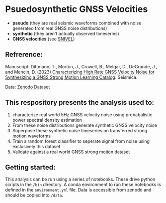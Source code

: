 # Psuedosynthetic GNSS Velocities
* **pseudo** (they are real seismic waveforms combined with noise generated from real GNSS noise distributions) 
* **synthetic** (they aren't actually observed timeseries)
* **GNSS velocities** (see [SNIVEL](https://github.com/crowellbw/SNIVEL))

## Refrerence:
Manuscript: Dittmann, T., Morton, J., Crowell, B., Melgar, D., DeGrande, J., and Mencin, D. (2023) [Characterizing High Rate GNSS Velocity Noise for Synthesizing a GNSS Strong Motion Learning Catalog](https://seismica.library.mcgill.ca/article/view/978). Seismica.

Data: [Zenodo Dataset](https://doi.org/10.5281/zenodo.7909327)

## This respository presents the analysis used to: 
1. characterize real world 5Hz GNSS velocity noise using probabalistic power spectral density estimation
2. From these noise distributions generate synthetic GNSS velocity noise
3. Superpose these synthetic noise timeseries on transferred strong motion waveforms
4. Train a random forest classifier to seperate signal from noise using exclusively this dataset
5. Validate against a real world GNSS strong motion dataset

## Getting started: 
This analysis can be run using a series of notebooks.  These drive python scripts in the `/bin` directory.
A conda environment to run these notebooks is defined in the `environment.yml` file.
Data is accessible from zenodo and should be copied into `/data`.

